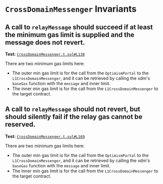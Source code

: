 # `CrossDomainMessenger` Invariants

## A call to `relayMessage` should succeed if at least the minimum gas limit is supplied and the message does not revert.
**Test:** [`CrossDomainMessenger.t.sol#L138`](../contracts/test/invariants/CrossDomainMessenger.t.sol#L138)

There are two minimum gas limits here: 
- The outer min gas limit is for the call from the `OptimismPortal` to the `L1CrossDomainMessenger`,  and it can be retrieved by calling the xdm's `baseGas` function with the `message` and inner limit. 
- The inner min gas limit is for the call from the `L1CrossDomainMessenger` to the target contract. 


## A call to `relayMessage` should not revert, but should silently fail if the relay gas cannot be reserved.
**Test:** [`CrossDomainMessenger.t.sol#L169`](../contracts/test/invariants/CrossDomainMessenger.t.sol#L169)

There are two minimum gas limits here: 
- The outer min gas limit is for the call from the `OptimismPortal` to the `L1CrossDomainMessenger`,  and it can be retrieved by calling the xdm's `baseGas` function with the `message` and inner limit. 
- The inner min gas limit is for the call from the `L1CrossDomainMessenger` to the target contract. 
